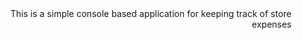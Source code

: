 <div style='text-align: right;'>
  This is a simple console based application for keeping track of store expenses
</div>
